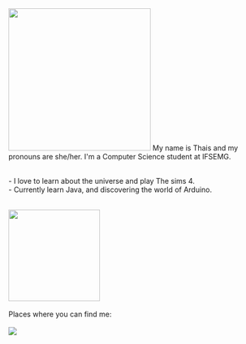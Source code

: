 <img src ="https://th.bing.com/th/id/R.c6dd43d4562a8e1a7c51ba3bd597eedc?rik=A8DhuUB618uuwA&pid=ImgRaw&r=0" width="280" >
My name is Thais and my pronouns are she/her.
I'm a Computer Science student at IFSEMG.

<br> - I love to learn about the universe and play The sims 4. 
<br> - Currently learn Java, and discovering the world of Arduino. 




<div style="display: inline_block"><br>
<img height="180em" src="https://github-readme-stats.vercel.app/api/top-langs/?username=so-tha&layout=compact&langs_count=7&theme=dracula"/>
</div>

<br>
Places where you can find me: <br>
<br>
<a href="https://www.linkedin.com/in/thais-souza-4b9ba1182/" target="_blank"><img src="https://img.shields.io/badge/-LinkedIn-%230077B5?style=for-the-badge&logo=linkedin&logoColor=white" target="_blank"></a> 




